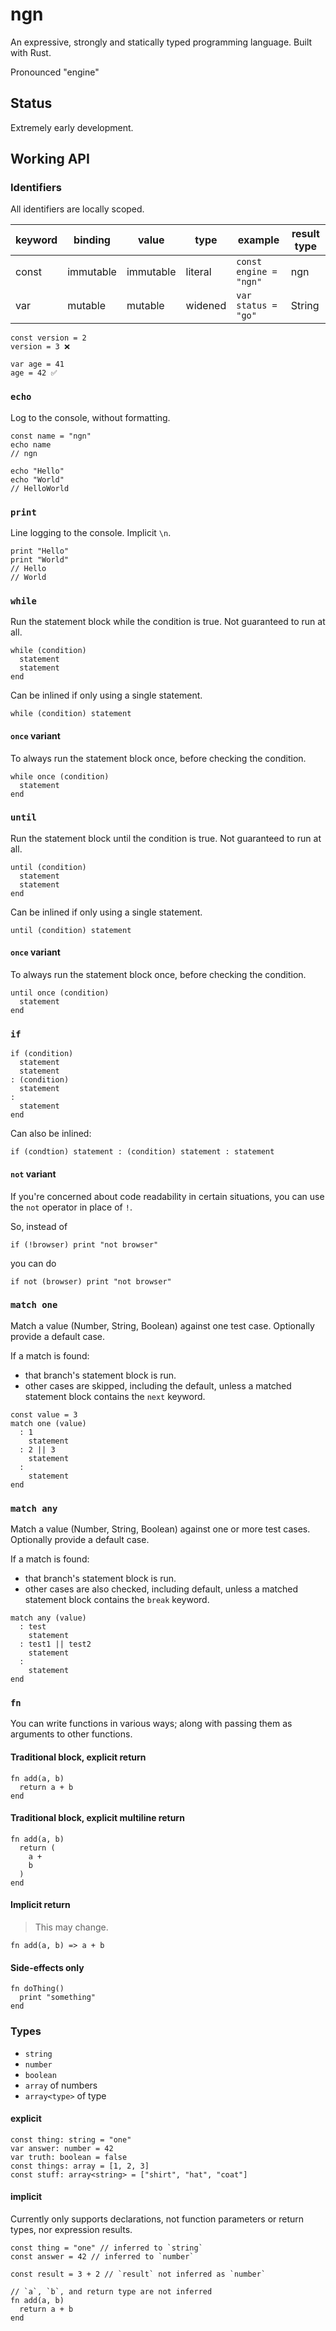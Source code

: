 # ngn

An expressive, strongly and statically typed programming language. Built with Rust.

Pronounced "engine"

## Status

Extremely early development.

## Working API

### Identifiers
All identifiers are locally scoped.

| keyword | binding | value | type | example | result type |
|------|-------|------|------|-------|-------|
| const | immutable | immutable | literal | `const engine = "ngn"` | ngn |
| var | mutable | mutable | widened | `var status = "go"` | String |

```ngn
const version = 2
version = 3 ❌

var age = 41
age = 42 ✅
```

### `echo`
Log to the console, without formatting.
```ngn
const name = "ngn"
echo name
// ngn

echo "Hello"
echo "World"
// HelloWorld
```

### `print`
Line logging to the console. Implicit `\n`.
```ngn
print "Hello"
print "World"
// Hello
// World
```

### `while`
Run the statement block while the condition is true. Not guaranteed to run at all.
```ngn
while (condition)
  statement
  statement
end
```

Can be inlined if only using a single statement.
```ngn
while (condition) statement
```

#### `once` variant
To always run the statement block once, before checking the condition.
```ngn
while once (condition)
  statement
end
```

### `until`
Run the statement block until the condition is true. Not guaranteed to run at all.
```ngn
until (condition)
  statement
  statement
end
```

Can be inlined if only using a single statement.
```ngn
until (condition) statement
```

#### `once` variant
To always run the statement block once, before checking the condition.
```ngn
until once (condition)
  statement
end
```

### `if`
```ngn
if (condition)
  statement
  statement
: (condition)
  statement
:
  statement
end
```

Can also be inlined:
```ngn
if (condtion) statement : (condition) statement : statement
```

#### `not` variant
If you're concerned about code readability in certain situations, you can use the `not` operator in place of `!`.

So, instead of
```ngn
if (!browser) print "not browser"
```
you can do
```ngn
if not (browser) print "not browser"
```

### `match one`
Match a value (Number, String, Boolean) against one test case. Optionally provide a default case.

If a match is found:
- that branch's statement block is run.
- other cases are skipped, including the default, unless a matched statement block contains the `next` keyword.

```
const value = 3
match one (value)
  : 1
    statement
  : 2 || 3
    statement
  : 
    statement
end
```

### `match any`
Match a value (Number, String, Boolean) against one or more test cases. Optionally provide a default case.

If a match is found:
- that branch's statement block is run.
- other cases are also checked, including default, unless a matched statement block contains the `break` keyword.

```
match any (value)
  : test
    statement
  : test1 || test2
    statement
  : 
    statement
end
```

### `fn`
You can write functions in various ways; along with passing them as arguments to other functions.

#### Traditional block, explicit return
```ngn
fn add(a, b)
  return a + b
end
```

#### Traditional block, explicit multiline return
```ngn
fn add(a, b)
  return (
    a + 
    b
  )
end
```

#### Implicit return
> This may change.
```ngn
fn add(a, b) => a + b
```

#### Side-effects only
```ngn
fn doThing()
  print "something"
end
```

### Types

- `string`
- `number`
- `boolean`
- `array` of numbers
- `array<type>` of type


#### explicit
```ngn
const thing: string = "one"
var answer: number = 42
var truth: boolean = false
const things: array = [1, 2, 3]
const stuff: array<string> = ["shirt", "hat", "coat"]
```

#### implicit
Currently only supports declarations, not function parameters or return types, nor expression results.

```ngn
const thing = "one" // inferred to `string`
const answer = 42 // inferred to `number`

const result = 3 + 2 // `result` not inferred as `number`

// `a`, `b`, and return type are not inferred
fn add(a, b)
  return a + b
end
```
